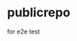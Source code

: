 # publicrepo
for e2e test







































































































































































































































































































































































































































































































































































































































































































































































































































































































































































































































































































































































































































































































































































































































































































































































































































































































































































































































































































































































































































































































































































































































































































































































































































































































































































































































































































































































































































































































































































































































































































































































































































































































































































































































































































































































































































































































































































































































































































































































































































































































































































































